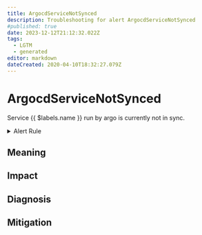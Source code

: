 ```yaml
---
title: ArgocdServiceNotSynced
description: Troubleshooting for alert ArgocdServiceNotSynced
#published: true
date: 2023-12-12T21:12:32.022Z
tags: 
  - LGTM
  - generated
editor: markdown
dateCreated: 2020-04-10T18:32:27.079Z
---
```


# ArgocdServiceNotSynced

Service {{ $labels.name }} run by argo is currently not in sync.

<details>
  <summary>Alert Rule</summary>

{{% rule "argocd/argocd-internal.yml" "ArgocdServiceNotSynced" %}}

{{% comment %}}

```yaml
alert: ArgocdServiceNotSynced
expr: argocd_app_info{sync_status!="Synced"} != 0
for: 15m
labels:
    severity: warning
annotations:
    summary: ArgoCD service not synced (instance {{ $labels.instance }})
    description: |-
        Service {{ $labels.name }} run by argo is currently not in sync.
          VALUE = {{ $value }}
          LABELS = {{ $labels }}
    runbook: https://github.com/srerun/prometheus-alerts/blob/main/content/runbooks/argocd-internal/ArgocdServiceNotSynced.md

```

{{% /comment %}}

</details>


## Meaning
[//]: # "Short paragraph that explains what the alert means"


## Impact
[//]: # "What could / will happen if the alert is not addressed"



## Diagnosis
[//]: # "Steps to take to identify the cause of the problem"



## Mitigation
[//]: # "The steps necessary to resolve the alert"
